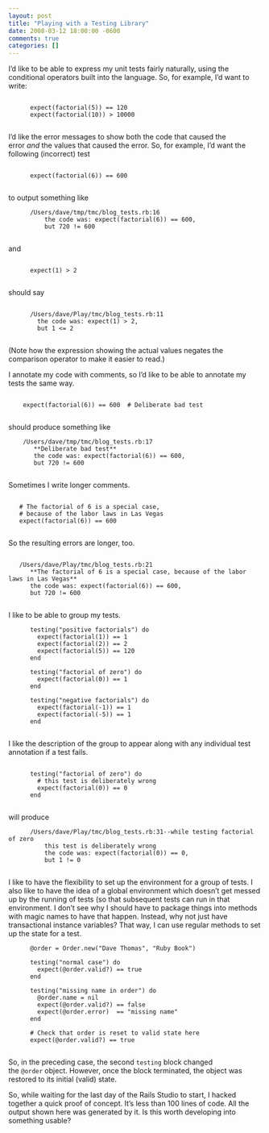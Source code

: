```yaml
---
layout: post
title: "Playing with a Testing Library"
date: 2008-03-12 18:00:00 -0600
comments: true
categories: []
---
```



I’d like to be able to express my unit tests fairly naturally, using the conditional operators built into the language. So, for example, I’d want to write:



```

      expect(factorial(5)) == 120
      expect(factorial(10)) > 10000
    
```





I’d like the error messages to show both the code that caused the error _and_ the values that caused the error. So, for example, I’d want the following (incorrect) test



```

      expect(factorial(6)) == 600
    
```



to output something like



```
      /Users/dave/tmp/tmc/blog_tests.rb:16
          the code was: expect(factorial(6)) == 600,
          but 720 != 600
    
```



and



```

      expect(1) > 2
    
```



should say



```

      /Users/dave/Play/tmc/blog_tests.rb:11
      	the code was: expect(1) > 2,
      	but 1 <= 2
    
```



(Note how the expression showing the actual values negates the comparison operator to make it easier to read.)


I annotate my code with comments, so I’d like to be able to annotate my tests the same way.


```

    expect(factorial(6)) == 600  # Deliberate bad test
  
```



should produce something like



```
    /Users/dave/tmp/tmc/blog_tests.rb:17
       **Deliberate bad test**
       the code was: expect(factorial(6)) == 600,
       but 720 != 600  
  
```



Sometimes I write longer comments.



```

   # The factorial of 6 is a special case,
   # because of the labor laws in Las Vegas
   expect(factorial(6)) == 600
   
```



So the resulting errors are longer, too.



```
           
   /Users/dave/Play/tmc/blog_tests.rb:21
      **The factorial of 6 is a special case, because of the labor laws in Las Vegas**
      the code was: expect(factorial(6)) == 600,
      but 720 != 600
   
```





I like to be able to group my tests.



```
      testing("positive factorials") do
        expect(factorial(1)) == 1
        expect(factorial(2)) == 2
        expect(factorial(5)) == 120
      end

      testing("factorial of zero") do
        expect(factorial(0)) == 1
      end

      testing("negative factorials") do
        expect(factorial(-1)) == 1
        expect(factorial(-5)) == 1
      end
    
```





I like the description of the group to appear along with any individual test annotation if a test fails.



```

      testing("factorial of zero") do
        # this test is deliberately wrong
        expect(factorial(0)) == 0
      end
    
```


will produce


```
      /Users/dave/Play/tmc/blog_tests.rb:31--while testing factorial of zero
          this test is deliberately wrong
          the code was: expect(factorial(0)) == 0,
          but 1 != 0
    
```





I like to have the flexibility to set up the environment for a group of tests. I also like to have the idea of a global environment which doesn’t get messed up by the running of tests (so that subsequent tests can run in that environment. I don’t see why I should have to package things into methods with magic names to have that happen. Instead, why not just have transactional instance variables? That way, I can use regular methods to set up the state for a test.



```
      @order = Order.new("Dave Thomas", "Ruby Book")

      testing("normal case") do
        expect(@order.valid?) == true
      end

      testing("missing name in order") do
        @order.name = nil
        expect(@order.valid?) == false
        expect(@order.error)  == "missing name"
      end

      # Check that order is reset to valid state here
      expect(@order.valid?) == true
    
```



So, in the preceding case, the second `testing` block changed the `@order` object. However, once the block terminated, the object was restored to its initial (valid) state.




So, while waiting for the last day of the Rails Studio to start, I hacked together a quick proof of concept. It’s less than 100 lines of code. All the output shown here was generated by it. Is this worth developing into something usable?

